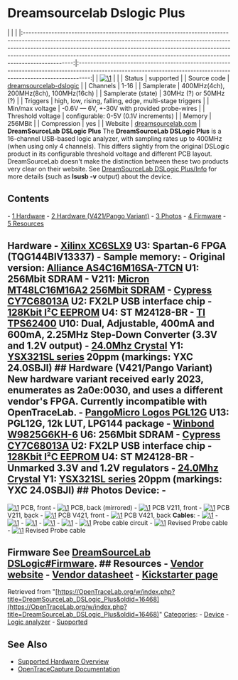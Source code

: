 # Dreamsourcelab Dslogic Plus

| | | |:-----------------------------------------------------------------------------------------------------------------------------------------------------------------------------------------------------------------------------------------------------------------------------------------------------------------------------------------:|:----------------------------------------------------------------------------------------------------------------------------------------------------------------:| | [![\1](../../assets/hardware/general/\2)](./File:DSLogic.png.html) | | | Status | supported | | Source code | [dreamsourcelab-dslogic](http://github.com/OpenTraceLab/?p=OpenTraceCapture.git;a=tree;f=src/hardware/dreamsourcelab-dslogic) | | Channels | 1-16 | | Samplerate | 400MHz(4ch), 200MHz(8ch), 100MHz(16ch) | | Samplerate (state) | 30MHz (?) or 50MHz (?) | | Triggers | high, low, rising, falling, edge, multi-stage triggers | | Min/max voltage | -0.6V — 6V, +-30V with provided probe-wires | | Threshold voltage | configurable: 0-5V (0.1V increments) | | Memory | 256MBit | | Compression | yes | | Website | [dreamsourcelab.com](http://www.dreamsourcelab.com/dslogic.html) | **DreamSourceLab DSLogic Plus** The **DreamSourceLab DSLogic Plus** is a 16-channel USB-based logic analyzer, with sampling rates up to 400MHz (when using only 4 channels). This differs slightly from the original DSLogic product in its configurable threshold voltage and different PCB layout. DreamSourceLab doesn't make the distinction between these two products very clear on their website. See [DreamSourceLab DSLogic Plus/Info](DreamSourceLab_DSLogic_Plus/Info.html "DreamSourceLab DSLogic Plus/Info") for more details (such as **lsusb -v** output) about the device. 
## Contents 
\- [1 Hardware](DreamSourceLab_DSLogic_Plus.html#Hardware) \- [2 Hardware (V421/Pango Variant)](DreamSourceLab_DSLogic_Plus.html#Hardware_(V421/Pango_Variant)) \- [3 Photos](DreamSourceLab_DSLogic_Plus.html#Photos) \- [4 Firmware](DreamSourceLab_DSLogic_Plus.html#Firmware) \- [5 Resources](DreamSourceLab_DSLogic_Plus.html#Resources) 
## Hardware \- [Xilinx XC6SLX9](http://www.xilinx.com/products/silicon-devices/fpga/spartan-6/) U3: Spartan-6 FPGA (TQG144BIV13337) \- Sample memory: \- Original version: [Alliance AS4C16M16SA-7TCN](https://www.alliancememory.com/wp-content/uploads/pdf/dram/256Mb-AS4C16M16SA-C&I_V3.0_March%202015.pdf) U1: 256Mbit SDRAM \- V211: [Micron MT48LC16M16A2 256Mbit SDRAM](https://www.micron.com/~/media/Documents/Products/Data%20Sheet/DRAM/256Mb_sdr.pdf) \- [Cypress CY7C68013A](http://www.cypress.com/?mpn=CY7C68013A-56PVXC) U2: FX2LP USB interface chip \- [128Kbit I²C EEPROM](http://www.st.com/content/ccc/resource/technical/document/datasheet/59/05/c9/5b/7b/41/48/b6/CD00259167.pdf/files/CD00259167.pdf/jcr:content/translations/en.CD00259167.pdf) U4: ST M24128-BR \- [TI TPS62400](http://www.ti.com/product/TPS62400) U10: Dual, Adjustable, 400mA and 600mA, 2.25MHz Step-Down Converter (3.3V and 1.2V output) \- [24.0Mhz Crystal](http://file1.jzsc8.com/mallpropdf/16/04/28/151237988.pdf) Y1: [YSX321SL series](http://www.yxc.hk/u_file/product/17_08_22/YSX321SL.pdf) 20ppm (markings: YXC 24.0SBJI) ## Hardware (V421/Pango Variant) New hardware variant received early 2023, enumerates as 2a0e:0030, and uses a different vendor's FPGA. Currently incompatible with OpenTraceLab. \- [PangoMicro Logos PGL12G](https://www-pangomicro-com.translate.goog/procenter/detail4.html?_x_tr_sl=auto&_x_tr_tl=en&_x_tr_hl=en&_x_tr_pto=wapp) U13: PGL12G, 12k LUT, LPG144 package \- [Winbond W9825G6KH-6](https://www.winbond.com/resource-files/w9825g6kh_a04.pdf) U6: 256Mbit SDRAM \- [Cypress CY7C68013A](http://www.cypress.com/?mpn=CY7C68013A-56PVXC) U2: FX2LP USB interface chip \- [128Kbit I²C EEPROM](http://www.st.com/content/ccc/resource/technical/document/datasheet/59/05/c9/5b/7b/41/48/b6/CD00259167.pdf/files/CD00259167.pdf/jcr:content/translations/en.CD00259167.pdf) U4: ST M24128-BR \- Unmarked 3.3V and 1.2V regulators \- [24.0Mhz Crystal](http://file1.jzsc8.com/mallpropdf/16/04/28/151237988.pdf) Y1: [YSX321SL series](http://www.yxc.hk/u_file/product/17_08_22/YSX321SL.pdf) 20ppm (markings: YXC 24.0SBJI) ## Photos **Device**: \- 
[![\1](../../assets/hardware/general/\2)](./File:Dslogic_plus_pcb_front.jpg.html)
PCB, front
\- 
[![\1](../../assets/hardware/general/\2)](./File:Dslogic_plus_pcb_back.jpg.html)
PCB, back (mirrored)
\- 
[![\1](../../assets/hardware/general/\2)](./File:Dslogic_plus_V211_pcb_front.jpeg.html)
PCB V211, front
\- 
[![\1](../../assets/hardware/general/\2)](./File:Dslogic_plus_V211_pcb_back.jpeg.html)
PCB V211, back
\- 
[![\1](../../assets/hardware/general/\2)](./File:Dslogic_plus_V421_pcb_front.jpg.html)
PCB V421, front
\- 
[![\1](../../assets/hardware/general/\2)](./File:Dslogic_plus_V421_pcb_rear.jpg.html)
PCB V421, back
**Cables**: \- 
[![\1](../../assets/hardware/general/\2)](./File:Dreamsourcelab_dslogic_plus_cable_1.jpg.html)
\- 
[![\1](../../assets/hardware/general/\2)](./File:Dreamsourcelab_dslogic_plus_cable_2.jpg.html)
\- 
[![\1](../../assets/hardware/general/\2)](./File:Dreamsourcelab_dslogic_plus_cable_3.jpg.html)
\- 
[![\1](../../assets/hardware/general/\2)](./File:Dreamsourcelab_dslogic_plus_cable_4.jpg.html)
\- 
[![\1](../../assets/hardware/general/\2)](./File:Dreamsourcelab_dslogic_plus_cable_5.jpg.html)
\- 
[![\1](../../assets/hardware/general/\2)](./File:Dreamsourcelab_dslogic_plus_probe_circuit.png.html)
Probe cable circuit
\- 
[![\1](../../assets/hardware/general/\2)](./File:Dreamsourcelab_dslogic_plus_cable_B_xray_1.jpg.html)
Revised Probe cable
\- 
[![\1](../../assets/hardware/general/\2)](./File:Dreamsourcelab_dslogic_plus_cable_B_xray_2.jpg.html)
Revised Probe cable
## Firmware See [DreamSourceLab DSLogic#Firmware](DreamSourceLab_DSLogic.html#Firmware "DreamSourceLab DSLogic"). ## Resources \- [Vendor website](http://www.dreamsourcelab.com) \- [Vendor datasheet](https://www.dreamsourcelab.com/doc/DSLogic_Plus_Datasheet.pdf) \- [Kickstarter page](https://www.kickstarter.com/projects/dreamsourcelab/dslogic-multifunction-instruments-for-everyone)
Retrieved from "[https://OpenTraceLab.org/w/index.php?title=DreamSourceLab_DSLogic_Plus&oldid=16468](https://OpenTraceLab.org/w/index.php?title=DreamSourceLab_DSLogic_Plus&oldid=16468)" 
[Categories](specialcategories-specialcategories.md): \- [Device](./Category:Device.html "Category:Device") \- [Logic analyzer](./Category:Logic_analyzer.html "Category:Logic analyzer") \- [Supported](./Category:Supported.html "Category:Supported")

## See Also
- [Supported Hardware Overview](../supported-hardware.md)
- [OpenTraceCapture Documentation](../../opentracecapture/overview.md)
